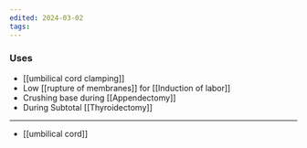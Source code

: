 ```yaml
---
edited: 2024-03-02
tags:
---
```

### Uses
- [[umbilical cord clamping]] 
- Low [[rupture of membranes]] for [[Induction of labor]] 
- Crushing base during [[Appendectomy]]
- During Subtotal [[Thyroidectomy]] 
---
- [[umbilical cord]] 